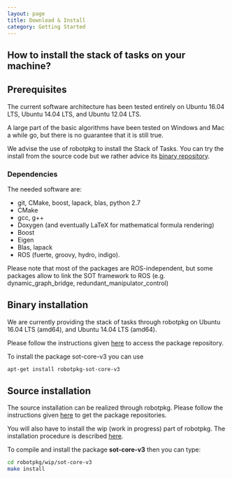 ```yaml
---
layout: page
title: Download & Install
category: Getting Started
---
```


## How to install the stack of tasks on your machine?

## Prerequisites
The current software architecture has been tested entirely on Ubuntu 16.04 LTS, Ubuntu 14.04 LTS, and Ubuntu 12.04 LTS.

A large part of the basic algorithms have been tested on Windows and Mac a while go, but there is no guarantee that it is still true.

We advise the use of robotpkg to install the Stack of Tasks. You can try the install from the source code but we rather
advice its [binary repository](http://robotpkg.openrobots.org/debian.html).

### Dependencies

The needed software are:
- git, CMake, boost, lapack, blas, python 2.7
- CMake
- gcc, g++
- Doxygen (and eventually LaTeX for mathematical formula rendering)
- Boost
- Eigen
- Blas, lapack
- ROS (fuerte, groovy, hydro, indigo).

Please note that most of the packages are ROS-independent, but some packages allow to link the SOT framework to ROS (e.g. dynamic_graph_bridge, redundant_manipulator_control)

## Binary installation

We are currently providing the stack of tasks through robotpkg on Ubuntu 16.04 LTS (amd64), and Ubuntu 14.04 LTS (amd64).

Please follow the instructions given [here](http://robotpkg.openrobots.org/debian.html) to access the package repository.

To install the package sot-core-v3 you can use
```bash
apt-get install robotpkg-sot-core-v3
```

## Source installation

The source installation can be realized through robotpkg.
Please follow the instructions given [here](http://robotpkg.openrobots.org/install.html) to get the package repositories.

You will also have to install the wip (work in progress) part of robotpkg. The installation procedure is described [here](http://robotpkg.openrobots.org/robotpkg-wip.html).

To compile and install the package **sot-core-v3** then you can type:

```bash
cd robotpkg/wip/sot-core-v3
make install
```
